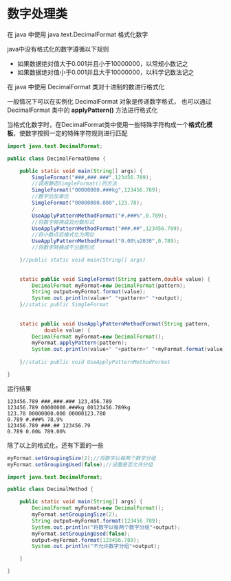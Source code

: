 # 数字处理类

在 java 中使用 java.text.DecimalFormat 格式化数字

java中没有格式化的数字遵循以下规则

- 如果数据绝对值大于0.001并且小于10000000，以常规小数记之
- 如果数据绝对值小于0.001并且大于10000000，以科学记数法记之

在 java 中使用 DecimalFormat 类对十进制的数进行格式化


一般情况下可以在实例化 DecimalFormat 对象是传递数字格式，
也可以通过 DecimalFormat 类中的 **applyPattern()** 方法进行格式化


当格式化数字时，在DecimalFormat类中使用一些特殊字符构成一个**格式化模板**，使数字按照一定的特殊字符规则进行匹配
```java
import java.text.DecimalFormat;

public class DecimalFormatDemo {

	public static void main(String[] args) {
		SimgleFormat("###,###.###",123456.789);
		//调用静态SimgleFormat()的方法
		SimgleFormat("00000000.###kg",123456.789);
		//数字后加单位
		SimgleFormat("00000000.000",123.78);
		/
		UseApplyPatternMethodFormat("#.###%",0.789);
		//将数字转换成百分数形式
		UseApplyPatternMethodFormat("###.##",123456.789);
		//将小数点后格式化为两位
		UseApplyPatternMethodFormat("0.00\u2030",0.789);
		//将数字转换成千分数形式

	}//public static void main(String[] args)
	
	
	static public void SimgleFormat(String pattern,double value) {
		DecimalFormat myFormat=new DecimalFormat(pattern);
		String output=myFormat.format(value);
		System.out.println(value+" "+pattern+" "+output);
	}//static public SimgleFormat
	
	
	static public void UseApplyPatternMethodFormat(String pattern,
			double value) {
		DecimalFormat myFormat=new DecimalFormat();
		myFormat.applyPattern(pattern);
		System.out.println(value+" "+pattern+" "+myFormat.format(value));
		
	}//static public void UseApplyPatternMethodFormat

}
```

运行结果
```
123456.789 ###,###.### 123,456.789
123456.789 00000000.###kg 00123456.789kg
123.78 00000000.000 00000123.780
0.789 #.###% 78.9%
123456.789 ###.## 123456.79
0.789 0.00‰ 789.00%
```

除了以上的格式化，还有下面的一些
```java
myFormat.setGroupingSize(2);//将数字以每两个数字分组
myFormat.setGroupingUsed(false);//设置是否允许分组
```

```java
import java.text.DecimalFormat;

public class DecimalMethod {

	public static void main(String[] args) {
		DecimalFormat myFormat=new DecimalFormat();
		myFormat.setGroupingSize(2);
		String output=myFormat.format(123456.789);
		System.out.println("将数字以每两个数字分组"+output);
		myFormat.setGroupingUsed(false);
		output=myFormat.format(123456.789);
		System.out.println("不允许数字分组"+output);

	}

}
```